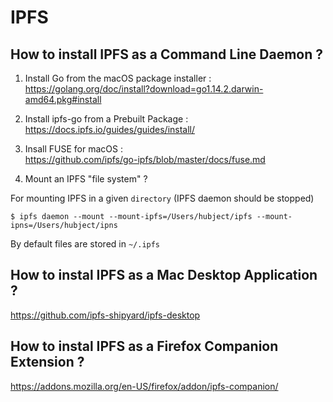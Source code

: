 IPFS
==

How to install IPFS as a Command Line Daemon ?
-

1. Install Go from the macOS package installer :    
https://golang.org/doc/install?download=go1.14.2.darwin-amd64.pkg#install

2. Install ipfs-go from a Prebuilt Package :    
https://docs.ipfs.io/guides/guides/install/

3. Insall FUSE for macOS :   
https://github.com/ipfs/go-ipfs/blob/master/docs/fuse.md

4. Mount an IPFS "file system" ?

For mounting IPFS in a given ```directory```
(IPFS daemon should be stopped)

<pre><code>$ ipfs daemon --mount --mount-ipfs=/Users/hubject/ipfs --mount-ipns=/Users/hubject/ipns</code></pre>

By default files are stored in ```~/.ipfs``` 

How to instal IPFS as a Mac Desktop Application ?
-
https://github.com/ipfs-shipyard/ipfs-desktop


How to instal IPFS as a Firefox Companion Extension ?
-
https://addons.mozilla.org/en-US/firefox/addon/ipfs-companion/



